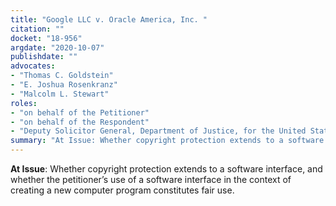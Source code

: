 ```yaml
---
title: "Google LLC v. Oracle America, Inc. "
citation: ""
docket: "18-956"
argdate: "2020-10-07"
publishdate: ""
advocates:
- "Thomas C. Goldstein"
- "E. Joshua Rosenkranz"
- "Malcolm L. Stewart"
roles:
- "on behalf of the Petitioner"
- "on behalf of the Respondent"
- "Deputy Solicitor General, Department of Justice, for the United States, as amicus curiae, supporting the Respondent"
summary: "At Issue: Whether copyright protection extends to a software interface, and whether the petitioner’s use of a software interface in the context of creating a new computer program constitutes fair use."
---
```

**At Issue**: Whether copyright protection extends to a software interface, and whether the petitioner’s use of a software interface in the context of creating a new computer program constitutes fair use.